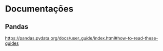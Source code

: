 # Documentações


## Pandas

https://pandas.pydata.org/docs/user_guide/index.html#how-to-read-these-guides

